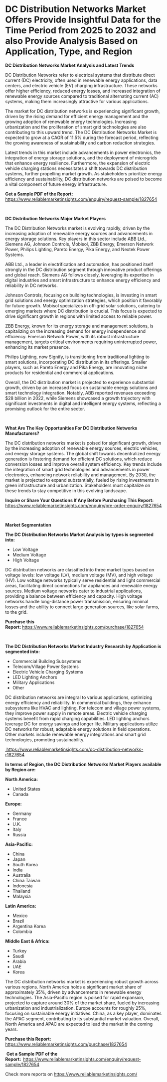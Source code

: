<p><h1>DC Distribution Networks Market Offers Provide Insightful Data for the Time Period from 2025 to 2032 and also Provide Analysis Based on Application, Type, and Region</h1></p><p><strong>DC Distribution Networks Market Analysis and Latest Trends</strong></p>
<p><p>DC Distribution Networks refer to electrical systems that distribute direct current (DC) electricity, often used in renewable energy applications, data centers, and electric vehicle (EV) charging infrastructure. These networks offer higher efficiency, reduced energy losses, and increased integration of renewable energy sources compared to traditional alternating current (AC) systems, making them increasingly attractive for various applications.</p><p>The market for DC distribution networks is experiencing significant growth, driven by the rising demand for efficient energy management and the growing adoption of renewable energy technologies. Increasing urbanization and the proliferation of smart grid technologies are also contributing to this upward trend. The DC Distribution Networks Market is expected to grow at a CAGR of 11.5% during the forecast period, reflecting the growing awareness of sustainability and carbon reduction strategies.</p><p>Latest trends in this market include advancements in power electronics, the integration of energy storage solutions, and the deployment of microgrids that enhance energy resilience. Furthermore, the expansion of electric vehicle charging stations necessitates a shift towards DC distribution systems, further propelling market growth. As stakeholders prioritize energy efficiency and sustainability, DC distribution networks are poised to become a vital component of future energy infrastructure.</p></p>
<p><strong>Get a Sample PDF of the Report:&nbsp;</strong> <a href="https://www.reliablemarketinsights.com/enquiry/request-sample/1827654?utm_campaign=2004&utm_medium=2&utm_source=Github&utm_content=ia&utm_term=14022025&utm_id=dc-distribution-networks">https://www.reliablemarketinsights.com/enquiry/request-sample/1827654</a></p>
<p>&nbsp;</p>
<p><strong>DC Distribution Networks Major Market Players</strong></p>
<p><p>The DC Distribution Networks market is evolving rapidly, driven by the increasing adoption of renewable energy sources and advancements in energy storage solutions. Key players in this sector include ABB Ltd., Siemens AG, Johnson Controls, Mobisol, ZBB Energy, Emerson Network Power, Philips Lighting, Pareto Energy, Pika Energy, and Nextek Power Systems.</p><p>ABB Ltd., a leader in electrification and automation, has positioned itself strongly in the DC distribution segment through innovative product offerings and global reach. Siemens AG follows closely, leveraging its expertise in digital industries and smart infrastructure to enhance energy efficiency and reliability in DC networks.</p><p>Johnson Controls, focusing on building technologies, is investing in smart grid solutions and energy optimization strategies, which position it favorably for future growth. Mobisol specializes in off-grid solar solutions, catering to emerging markets where DC distribution is crucial. This focus is expected to drive significant growth in regions with limited access to reliable power.</p><p>ZBB Energy, known for its energy storage and management solutions, is capitalizing on the increasing demand for energy independence and efficiency. Emerson Network Power, with its robust infrastructure management, targets critical environments requiring uninterrupted power, enhancing its market presence.</p><p>Philips Lighting, now Signify, is transitioning from traditional lighting to smart solutions, incorporating DC distribution in its offerings. Smaller players, such as Pareto Energy and Pika Energy, are innovating niche products for residential and commercial applications.</p><p>Overall, the DC distribution market is projected to experience substantial growth, driven by an increased focus on sustainable energy solutions and smart technology integration. Notably, ABB reported revenues exceeding $28 billion in 2022, while Siemens showcased a growth trajectory with significant investments in digital and intelligent energy systems, reflecting a promising outlook for the entire sector.</p></p>
<p>&nbsp;</p>
<p><strong>What Are The Key Opportunities For DC Distribution Networks Manufacturers?</strong></p>
<p><p>The DC distribution networks market is poised for significant growth, driven by the increasing adoption of renewable energy sources, electric vehicles, and energy storage systems. The global shift towards decentralized energy generation is fostering demand for efficient DC solutions, which reduce conversion losses and improve overall system efficiency. Key trends include the integration of smart grid technologies and advancements in power electronics, enhancing network reliability and management. By 2030, the market is projected to expand substantially, fueled by rising investments in green infrastructure and urbanization. Stakeholders must capitalize on these trends to stay competitive in this evolving landscape.</p></p>
<p><strong>Inquire or Share Your Questions If Any Before Purchasing This Report:</strong> <a href="https://www.reliablemarketinsights.com/enquiry/pre-order-enquiry/1827654?utm_campaign=2004&utm_medium=2&utm_source=Github&utm_content=ia&utm_term=14022025&utm_id=dc-distribution-networks">https://www.reliablemarketinsights.com/enquiry/pre-order-enquiry/1827654</a></p>
<p>&nbsp;</p>
<p><strong>Market Segmentation</strong></p>
<p><strong>The DC Distribution Networks Market Analysis by types is segmented into:</strong></p>
<p><ul><li>Low Voltage</li><li>Medium Voltage</li><li>High Voltage</li></ul></p>
<p><p>DC distribution networks are classified into three market types based on voltage levels: low voltage (LV), medium voltage (MV), and high voltage (HV). Low voltage networks typically serve residential and light commercial areas, facilitating direct connections for appliances and renewable energy sources. Medium voltage networks cater to industrial applications, providing a balance between efficiency and capacity. High voltage networks handle long-distance power transmission, ensuring minimal losses and the ability to connect large generation sources, like solar farms, to the grid.</p></p>
<p><strong>Purchase this Report:&nbsp;</strong><a href="https://www.reliablemarketinsights.com/purchase/1827654?utm_campaign=2004&utm_medium=2&utm_source=Github&utm_content=ia&utm_term=14022025&utm_id=dc-distribution-networks">https://www.reliablemarketinsights.com/purchase/1827654</a></p>
<p>&nbsp;</p>
<p><strong>The DC Distribution Networks Market Industry Research by Application is segmented into:</strong></p>
<p><ul><li>Commercial Building Subsystems</li><li>Telecom/Village Power Systems</li><li>Electric Vehicle Charging Systems</li><li>LED Lighting Anchors</li><li>Military Applications</li><li>Other</li></ul></p>
<p><p>DC distribution networks are integral to various applications, optimizing energy efficiency and reliability. In commercial buildings, they enhance subsystems like HVAC and lighting. For telecom and village power systems, they improve power supply in remote areas. Electric vehicle charging systems benefit from rapid charging capabilities. LED lighting anchors leverage DC for energy savings and longer life. Military applications utilize DC networks for robust, adaptable energy solutions in field operations. Other markets include renewable energy integrations and smart grid technologies, promoting sustainability.</p></p>
<p><a href="https://www.reliablemarketinsights.com/dc-distribution-networks-r1827654?utm_campaign=2004&utm_medium=2&utm_source=Github&utm_content=ia&utm_term=14022025&utm_id=dc-distribution-networks">&nbsp;https://www.reliablemarketinsights.com/dc-distribution-networks-r1827654</a></p>
<p><strong>In terms of Region, the DC Distribution Networks Market Players available by Region are:</strong></p>
<p>
    <p> <strong> North America: </strong>
        <ul>
            <li>United States</li>
            <li>Canada</li>
        </ul>
        </p> 
    <p> <strong> Europe: </strong>
        <ul>
            <li>Germany</li>
            <li>France</li>
            <li>U.K.</li>
            <li>Italy</li>
            <li>Russia</li>
        </ul>
        </p> 
    <p> <strong> Asia-Pacific: </strong>
        <ul>
            <li>China</li>
            <li>Japan</li>
            <li>South Korea</li>
            <li>India</li>
            <li>Australia</li>
            <li>China Taiwan</li>
            <li>Indonesia</li>
            <li>Thailand</li>
            <li>Malaysia</li>
        </ul>
        </p> 
    <p> <strong> Latin America: </strong>
        <ul>
            <li>Mexico</li>
            <li>Brazil</li>
            <li>Argentina Korea</li>
            <li>Colombia</li>
        </ul>
        </p> 
    <p> <strong> Middle East & Africa: </strong>
        <ul>
            <li>Turkey</li>
            <li>Saudi</li>
            <li>Arabia</li>
            <li>UAE</li>
            <li>Korea</li>
        </ul>
    </p>
    </p>
<p><p>The DC distribution networks market is experiencing robust growth across various regions. North America holds a significant market share of approximately 35%, driven by advancements in renewable energy technologies. The Asia-Pacific region is poised for rapid expansion, projected to capture around 30% of the market share, fueled by increasing urbanization and industrialization. Europe accounts for roughly 25%, focusing on sustainable energy initiatives. China, as a key player, dominates the APAC segment, contributing to its substantial market valuation. Overall, North America and APAC are expected to lead the market in the coming years.</p></p>
<p><strong>Purchase this Report: </strong><a href="https://www.reliablemarketinsights.com/purchase/1827654?utm_campaign=2004&utm_medium=2&utm_source=Github&utm_content=ia&utm_term=14022025&utm_id=dc-distribution-networks">https://www.reliablemarketinsights.com/purchase/1827654</a></p>
<p>&nbsp;<strong>Get a Sample PDF of the Report:&nbsp;&nbsp;</strong><a href="https://www.reliablemarketinsights.com/enquiry/request-sample/1827654?utm_campaign=2004&utm_medium=2&utm_source=Github&utm_content=ia&utm_term=14022025&utm_id=dc-distribution-networks">https://www.reliablemarketinsights.com/enquiry/request-sample/1827654</a></p>
<p><strong></strong></p>
<p>Check more reports on <a href="https://www.reliablemarketinsights.com/?utm_campaign=2004&utm_medium=2&utm_source=Github&utm_content=ia&utm_term=14022025&utm_id=dc-distribution-networks">https://www.reliablemarketinsights.com/</a></p>